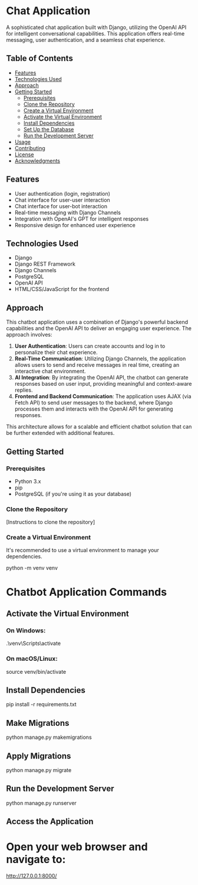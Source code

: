 # Chat Application

A sophisticated chat application built with Django, utilizing the OpenAI API for intelligent conversational capabilities. This application offers real-time messaging, user authentication, and a seamless chat experience.

## Table of Contents

- [Features](#features)
- [Technologies Used](#technologies-used)
- [Approach](#approach)
- [Getting Started](#getting-started)
  - [Prerequisites](#prerequisites)
  - [Clone the Repository](#clone-the-repository)
  - [Create a Virtual Environment](#create-a-virtual-environment)
  - [Activate the Virtual Environment](#activate-the-virtual-environment)
  - [Install Dependencies](#install-dependencies)
  - [Set Up the Database](#set-up-the-database)
  - [Run the Development Server](#run-the-development-server)
- [Usage](#usage)
- [Contributing](#contributing)
- [License](#license)
- [Acknowledgments](#acknowledgments)

## Features

- User authentication (login, registration)
- Chat interface for user-user interaction
- Chat interface for user-bot interaction
- Real-time messaging with Django Channels
- Integration with OpenAI's GPT for intelligent responses
- Responsive design for enhanced user experience

## Technologies Used

- Django
- Django REST Framework
- Django Channels
- PostgreSQL
- OpenAI API
- HTML/CSS/JavaScript for the frontend

## Approach

This chatbot application uses a combination of Django's powerful backend capabilities and the OpenAI API to deliver an engaging user experience. The approach involves:

1. **User Authentication**: Users can create accounts and log in to personalize their chat experience.
2. **Real-Time Communication**: Utilizing Django Channels, the application allows users to send and receive messages in real time, creating an interactive chat environment.
3. **AI Integration**: By integrating the OpenAI API, the chatbot can generate responses based on user input, providing meaningful and context-aware replies.
4. **Frontend and Backend Communication**: The application uses AJAX (via Fetch API) to send user messages to the backend, where Django processes them and interacts with the OpenAI API for generating responses.

This architecture allows for a scalable and efficient chatbot solution that can be further extended with additional features.

## Getting Started

### Prerequisites

- Python 3.x
- pip
- PostgreSQL (if you're using it as your database)

### Clone the Repository
[Instructions to clone the repository]

### Create a Virtual Environment
It's recommended to use a virtual environment to manage your dependencies.

python -m venv venv

# Chatbot Application Commands

## Activate the Virtual Environment

### On Windows:
.\venv\Scripts\activate

### On macOS/Linux:
source venv/bin/activate

## Install Dependencies
pip install -r requirements.txt

## Make Migrations
python manage.py makemigrations

## Apply Migrations
python manage.py migrate

## Run the Development Server
python manage.py runserver

## Access the Application
# Open your web browser and navigate to:
http://127.0.0.1:8000/
